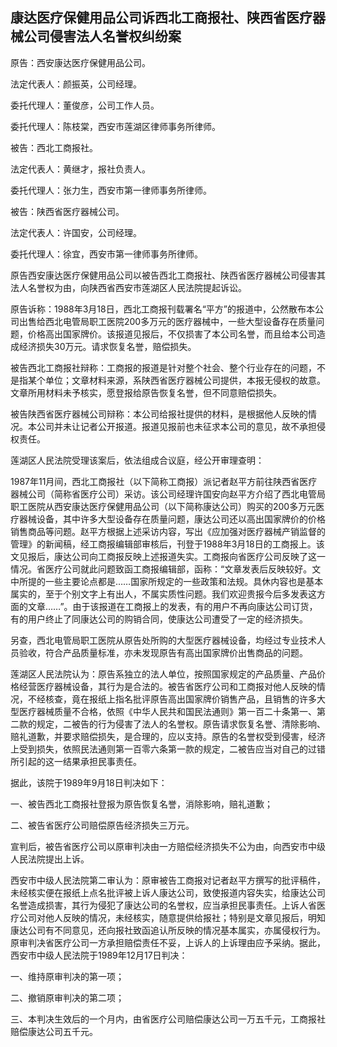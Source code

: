 ## 康达医疗保健用品公司诉西北工商报社、陕西省医疗器械公司侵害法人名誉权纠纷案

原告：西安康达医疗保健用品公司。

法定代表人：颜振英，公司经理。

委托代理人：董俊彦，公司工作人员。

委托代理人：陈枝棠，西安市莲湖区律师事务所律师。

被告：西北工商报社。

法定代表人：黄继才，报社负责人。

委托代理人：张力生，西安市第一律师事务所律师。

被告：陕西省医疗器械公司。

法定代表人：许国安，公司经理。

委托代理人：徐宜，西安市第一律师事务所律师。

原告西安康达医疗保健用品公司以被告西北工商报社、陕西省医疗器械公司侵害其法人名誉权为由，向陕西省西安市莲湖区人民法院提起诉讼。

原告诉称：1988年3月18日，西北工商报刊载署名“平方”的报道中，公然散布本公司出售给西北电管局职工医院200多万元的医疗器械中，一些大型设备存在质量问题，价格高出国家牌价。该报道见报后，不仅损害了本公司名誉，而且给本公司造成经济损失30万元。请求恢复名誉，赔偿损失。

被告西北工商报社辩称：工商报的报道是针对整个社会、整个行业存在的问题，不是指某个单位；文章材料来源，系陕西省医疗器械公司提供，本报无侵权的故意。文章所用材料未予核实，愿登报给原告恢复名誉，但不同意赔偿损失。

被告陕西省医疗器械公司辩称：本公司给报社提供的材料，是根据他人反映的情况。本公司并未让记者公开报道。报道见报前也未征求本公司的意见，故不承担侵权责任。

莲湖区人民法院受理该案后，依法组成合议庭，经公开审理查明：

1987年11月间，西北工商报社（以下简称工商报）派记者赵平方前往陕西省医疗器械公司（简称省医疗公司）采访。该公司经理许国安向赵平方介绍了西北电管局职工医院从西安康达医疗保健用品公司（以下简称康达公司）购买的200多万元医疗器械设备，其中许多大型设备存在质量问题，康达公司还以高出国家牌价的价格销售商品等问题。赵平方根据上述采访内容，写出《应加强对医疗器械产销监督的管理》的新闻稿，经工商报编辑部审核后，刊登于1988年3月18日的工商报上。该文见报后，康达公司向工商报反映上述报道失实。工商报向省医疗公司反映了这一情况。省医疗公司就此问题致函工商报编辑部，函称：“文章发表后反映较好。文中所提的一些主要论点都是……国家所规定的一些政策和法规。具休内容也是基本属实的，至于个别文字上有出人，不属实质性问题。我们欢迎贵报今后多发表这方面的文章……”。由于该报道在工商报上的发表，有的用户不再向康达公司订货，有的用户终止了同康达公司的购销合同，使康达公司遭受了一定的经济损失。

另查，西北电管局职工医院从原告处所购的大型医疗器械设备，均经过专业技术人员验收，符合产品质量标准，亦未发现原告有高出国家牌价出售商品的问题。

莲湖区人民法院认为：原告系独立的法人单位，按照国家规定的产品质量、产品价格经营医疗器械设备，其行为是合法的。被告省医疗公司和工商报对他人反映的情况，不经核查，竟在报纸上指名批评原告高出国家牌价销售产品，且销售的许多大型医疗器械质量不合格，依照《中华人民共和国民法通则》第一百二十条第一、第二款的规定，二被告的行为侵害了法人的名誉权。原告请求恢复名誉、清除影响、赔礼道歉，并要求赔偿损失，是合理的，应以支持。原告的名誉权受到侵害，经济上受到损失，依照民法通则第一百零六条第一款的规定，二被告应当对自己的过错所引起的这一结果承担民事责任。

据此，该院于1989年9月18日判决如下：

一、被告西北工商报社登报为原告恢复名誉，消除影响，赔礼道歉；

二、被告省医疗公司赔偿原告经济损失三万元。

宣判后，被告省医疗公司以原审判决由一方赔偿经济损失不公为由，向西安市中级人民法院提出上诉。

西安市中级人民法院第二审认为：原审被告工商报对记者赵平方撰写的批评稿件，未经核实便在报纸上点名批评被上诉人康达公司，致使报道内容失实，给康达公司名誉造成损害，其行为侵犯了康达公司的名誉权，应当承担民事责任。上诉人省医疗公司对他人反映的情况，未经核实，随意提供给报社；特别是文章见报后，明知康达公司有不同意见，还向报社致函追认所反映的情况基本属实，亦属侵权行为。原审判决省医疗公司一方承担赔偿责任不妥，上诉人的上诉理由应予采纳。据此，西安市中级人民法院于1989年12月17日判决：

一、维持原审判决的第一项；

二、撤销原审判决的第二项；

三、本判决生效后的一个月内，由省医疗公司赔偿康达公司一万五千元，工商报社赔偿康达公司五千元。


